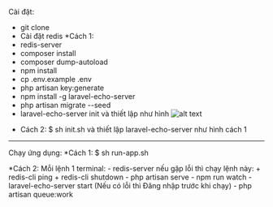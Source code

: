 Cài đặt:
- git clone 
- Cài đặt redis
*Cách 1:
- redis-server
- composer install
- composer dump-autoload 
- npm install
- cp .env.example .env
- php artisan key:generate
- npm install -g laravel-echo-server
- php artisan migrate --seed
- laravel-echo-server init và thiết lập như hình
![alt text](https://images.viblo.asia/d5e28b10-7d75-454b-ade0-d91dfe406246.png)

* Cách 2:
$ sh init.sh
và thiết lập laravel-echo-server như hình cách 1
--------------------------------------------------------------------
Chạy ứng dụng:
 *Cách 1: $ sh run-app.sh

 *Cách 2: Mỗi lệnh 1 terminal:
        - redis-server
            nếu gặp lỗi thì chạy lệnh này: 
                + redis-cli ping
                + redis-cli shutdown
        - php artisan serve
        - npm run watch
        - laravel-echo-server start (Nếu có lỗi thì Đăng nhập trước khi chạy)
        - php artisan queue:work

